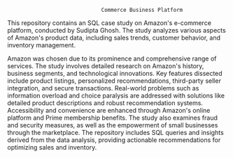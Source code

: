                                   Commerce Business Platform
This repository contains an SQL case study on Amazon's e-commerce platform, conducted by Sudipta Ghosh. The study analyzes various aspects of Amazon's product data, including sales trends, customer behavior, and inventory management. 

Amazon was chosen due to its prominence and comprehensive range of services. The study involves detailed research on Amazon's history, business segments, and technological innovations. Key features dissected include product listings, personalized recommendations, third-party seller integration, and secure transactions. Real-world problems such as information overload and choice paralysis are addressed with solutions like detailed product descriptions and robust recommendation systems. Accessibility and convenience are enhanced through Amazon's online platform and Prime membership benefits. The study also examines fraud and security measures, as well as the empowerment of small businesses through the marketplace. The repository includes SQL queries and insights derived from the data analysis, providing actionable recommendations for optimizing sales and inventory.
